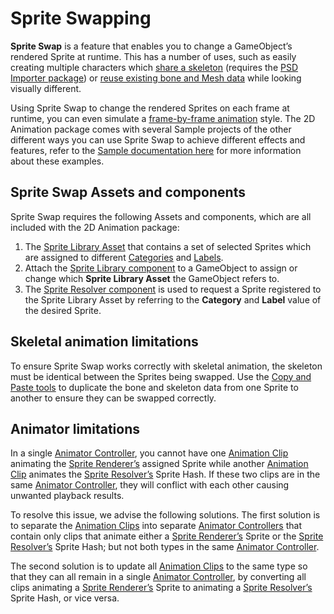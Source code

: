 # Sprite Swapping
__Sprite Swap__ is a feature that enables you to change a GameObject’s rendered Sprite at runtime. This has a number of uses, such as easily creating multiple characters which [share a skeleton](ex-skeleton-sharing.md) (requires the [PSD Importer package](https://docs.unity3d.com/Packages/com.unity.2d.psdimporter@latest)) or [reuse existing bone and Mesh data](SkinEdToolsShortcuts.md#copy-and-paste-behavior) while looking visually different.

Using Sprite Swap to change the rendered Sprites on each frame at runtime, you can even simulate a [frame-by-frame animation](FFanimation.md) style. The 2D Animation package comes with several Sample projects of the other different ways you can use Sprite Swap to achieve different effects and features, refer to the [Sample documentation here](ex-sprite-swap.md) for more information about these examples.

## Sprite Swap Assets and components
Sprite Swap requires the following Assets and components, which are all included with the 2D Animation package:

1. The [Sprite Library Asset](SLAsset.md) that contains a set of selected Sprites which are assigned to different [Categories](SLAsset.md#category) and [Labels](SLAsset.md#entry).
   <br/>
2. Attach the [Sprite Library component](SLAsset.html#sprite-library-component) to a GameObject to assign or change which __Sprite Library Asset__ the GameObject refers to.
   <br/>
3. The [Sprite Resolver component](SLAsset.html#sprite-resolver-component) is used to request a Sprite registered to the Sprite Library Asset by referring to the __Category__ and __Label__ value of the desired Sprite.

## Skeletal animation limitations
To ensure Sprite Swap works correctly with skeletal animation, the skeleton must be identical between the Sprites being swapped. Use the [Copy and Paste tools](SkinEdToolsShortcuts.md#copy-and-paste-behavior) to duplicate the bone and skeleton data from one Sprite to another to ensure they can be swapped correctly.

## Animator limitations
In a single [Animator Controller](https://docs.unity3d.com/Manual/AnimatorControllers.html), you cannot have one [Animation Clip](https://docs.unity3d.com/Manual/AnimationClips.html) animating the [Sprite Renderer’s](https://docs.unity3d.com/Manual/class-SpriteRenderer.html) assigned Sprite while another [Animation Clip](https://docs.unity3d.com/Manual/AnimationClips.html) animates the [Sprite Resolver’s](SLAsset.html#sprite-resolver-component) Sprite Hash. If these two clips are in the same [Animator Controller](https://docs.unity3d.com/Manual/AnimatorControllers.html), they will conflict with each other causing unwanted playback results.

To resolve this issue, we advise the following solutions. The first solution is to separate the [Animation Clips](https://docs.unity3d.com/Manual/AnimationClips.html) into separate [Animator Controllers](https://docs.unity3d.com/Manual/AnimatorControllers.html) that contain only clips that animate either a [Sprite Renderer’s](https://docs.unity3d.com/Manual/class-SpriteRenderer.html) Sprite or the [Sprite Resolver’s](SLAsset.html#sprite-resolver-component) Sprite Hash; but not both types in the same [Animator Controller](https://docs.unity3d.com/Manual/AnimatorControllers.html).

The second solution is to update all [Animation Clips](https://docs.unity3d.com/Manual/AnimationClips.html) to the same type so that they can all remain in a single [Animator Controller](https://docs.unity3d.com/Manual/AnimatorControllers.html), by converting all clips animating a [Sprite Renderer’s](https://docs.unity3d.com/Manual/class-SpriteRenderer.html) Sprite to animating a [Sprite Resolver’s](SLAsset.html#sprite-resolver-component) Sprite Hash, or vice versa.
